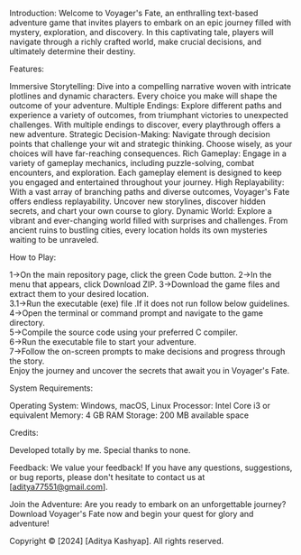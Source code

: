 
Introduction:
Welcome to Voyager's Fate, an enthralling text-based adventure game that invites players to embark on an epic journey filled with mystery, exploration, and discovery. In this captivating tale, players will navigate through a richly crafted world, make crucial decisions, and ultimately determine their destiny.

Features:

Immersive Storytelling: Dive into a compelling narrative woven with intricate plotlines and dynamic characters. Every choice you make will shape the outcome of your adventure.
Multiple Endings: Explore different paths and experience a variety of outcomes, from triumphant victories to unexpected challenges. With multiple endings to discover, every playthrough offers a new adventure.
Strategic Decision-Making: Navigate through decision points that challenge your wit and strategic thinking. Choose wisely, as your choices will have far-reaching consequences.
Rich Gameplay: Engage in a variety of gameplay mechanics, including puzzle-solving, combat encounters, and exploration. Each gameplay element is designed to keep you engaged and entertained throughout your journey.
High Replayability: With a vast array of branching paths and diverse outcomes, Voyager's Fate offers endless replayability. Uncover new storylines, discover hidden secrets, and chart your own course to glory.
Dynamic World: Explore a vibrant and ever-changing world filled with surprises and challenges. From ancient ruins to bustling cities, every location holds its own mysteries waiting to be unraveled.


How to Play:

1->On the main repository page, click the green Code button.
2->In the menu that appears, click Download ZIP.
3->Download the game files and extract them to your desired location.   
3.1->Run the executable (exe) file .If it does not run follow below guidelines.   
4->Open the terminal or command prompt and navigate to the game directory.   
5->Compile the source code using your preferred C compiler.   
6->Run the executable file to start your adventure.   
7->Follow the on-screen prompts to make decisions and progress through the story.   
Enjoy the journey and uncover the secrets that await you in Voyager's Fate.  

System Requirements:

Operating System: Windows, macOS, Linux
Processor: Intel Core i3 or equivalent
Memory: 4 GB RAM
Storage: 200 MB available space

Credits:

Developed totally by me.
Special thanks to none.

Feedback:
We value your feedback! If you have any questions, suggestions, or bug reports, please don't hesitate to contact us at [aditya77551@gmail.com].

Join the Adventure:
Are you ready to embark on an unforgettable journey? Download Voyager's Fate now and begin your quest for glory and adventure!

Copyright © [2024] [Aditya Kashyap]. All rights reserved.
